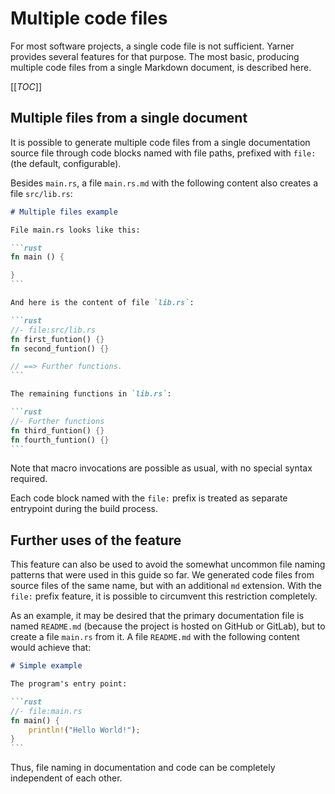 # Multiple code files

For most software projects, a single code file is not sufficient. Yarner provides several features for that purpose.
The most basic, producing multiple code files from a single Markdown document, is described here.

[[_TOC_]]

## Multiple files from a single document

It is possible to generate multiple code files from a single documentation source file through code blocks named with file paths, prefixed with `file:` (the default, configurable).

Besides `main.rs`, a file `main.rs.md` with the following content also creates a file `src/lib.rs`:

````markdown
# Multiple files example

File main.rs looks like this:

```rust
fn main () {

}
```

And here is the content of file `lib.rs`:

```rust
//- file:src/lib.rs
fn first_funtion() {}
fn second_funtion() {}

// ==> Further functions.
```

The remaining functions in `lib.rs`:

```rust
//- Further functions
fn third_funtion() {}
fn fourth_funtion() {}
```
````

Note that macro invocations are possible as usual, with no special syntax required.

Each code block named with the `file:` prefix is treated as separate entrypoint during the build process.

## Further uses of the feature

This feature can also be used to avoid the somewhat uncommon file naming patterns that were used in this guide so far. We generated code files from source files of the same name, but with an additional `md` extension. With the `file:` prefix feature, it is possible to circumvent this restriction completely.

As an example, it may be desired that the primary documentation file is named `README.md` (because the project is hosted on GitHub or GitLab), but to create a file `main.rs` from it. A file `README.md` with the following content would achieve that:

````markdown
# Simple example

The program's entry point:

```rust
//- file:main.rs
fn main() {
    println!("Hello World!");
}
```
````

Thus, file naming in documentation and code can be completely independent of each other.
